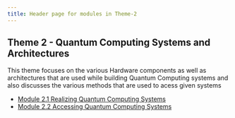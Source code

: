 ```yaml
---
title: Header page for modules in Theme-2
---
```


## Theme 2 - Quantum Computing Systems and Architectures

This theme focuses on the various Hardware components as well as architectures that are used while building Quantum Computing systems and also discusses the various methods that are used to acess given systems

- [Module 2.1 Realizing Quantum Computing Systems](module-2.1/realizing-quantum-computing-systems.md)
- [Module 2.2 Accessing Quantum Computing Systems](module-2.2/accessing-quantum-computing-systems.md)
